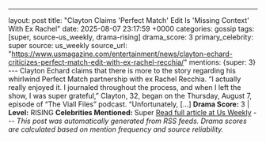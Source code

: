 ---
layout: post
title: "Clayton Claims 'Perfect Match' Edit Is 'Missing Context' With Ex Rachel"
date: 2025-08-07 23:17:59 +0000
categories: gossip
tags: [super, source-us_weekly, drama-rising]
drama_score: 3
primary_celebrity: super
source: us_weekly
source_url: "https://www.usmagazine.com/entertainment/news/clayton-echard-criticizes-perfect-match-edit-with-ex-rachel-recchia/"
mentions: {super: 3} --- Clayton Echard claims that there is more to the story regarding his whirlwind Perfect Match partnership with ex Rachel Recchia. “I actually really enjoyed it. I journaled throughout the process, and when I left the show, I was super grateful,” Clayton, 32, began on the Thursday, August 7, episode of “The Viall Files” podcast. “Unfortunately, […] **Drama Score:** 3 | **Level:** RISING **Celebrities Mentioned:** Super [Read full article at Us Weekly](https://www.usmagazine.com/entertainment/news/clayton-echard-criticizes-perfect-match-edit-with-ex-rachel-recchia/) --- *This post was automatically generated from RSS feeds. Drama scores are calculated based on mention frequency and source reliability.*